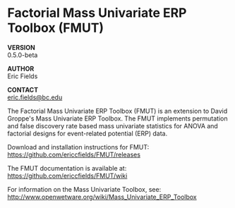 # Factorial Mass Univariate ERP Toolbox (FMUT)

**VERSION**  
0.5.0-beta  

**AUTHOR**  
Eric Fields  

**CONTACT**  
eric.fields@bc.edu  
  
The Factorial Mass Univariate ERP Toolbox (FMUT) is an extension to David Groppe's Mass Univariate ERP Toolbox. The FMUT implements permutation and false discovery rate based mass univariate statistics for ANOVA and factorial designs for event-related potential (ERP) data.

Download and installation instructions for FMUT:  
https://github.com/ericcfields/FMUT/releases

The FMUT documentation is available at:  
https://github.com/ericcfields/FMUT/wiki

For information on the Mass Univariate Toolbox, see:  
http://www.openwetware.org/wiki/Mass_Univariate_ERP_Toolbox

